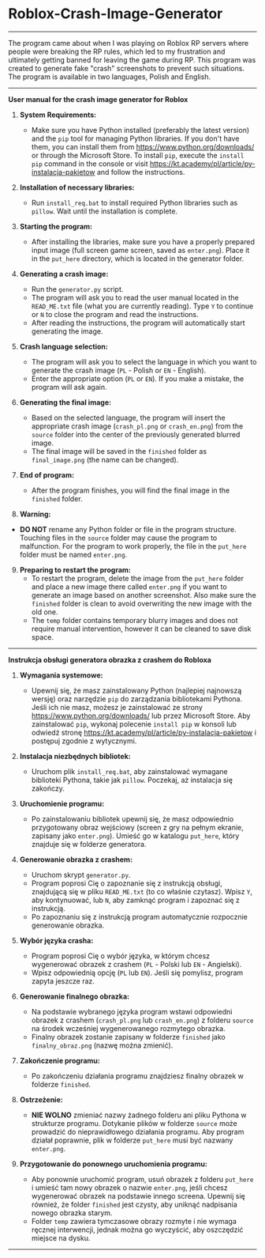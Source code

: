 # Roblox-Crash-Image-Generator

---

The program came about when I was playing on Roblox RP servers where people were breaking the RP rules, which led to my frustration and ultimately getting banned for leaving the game during RP. This program was created to generate fake "crash" screenshots to prevent such situations.
The program is available in two languages, Polish and English.

---

**User manual for the crash image generator for Roblox**

1. **System Requirements:**
   - Make sure you have Python installed (preferably the latest version) and the `pip` tool for managing Python libraries. If you don't have them, you can install them from https://www.python.org/downloads/ or through the Microsoft Store. To install `pip`, execute the `install pip` command in the console or visit https://kt.academy/pl/article/py-instalacja-pakietow and follow the instructions.

2. **Installation of necessary libraries:**
   - Run `install_req.bat` to install required Python libraries such as `pillow`. Wait until the installation is complete.

3. **Starting the program:**
   - After installing the libraries, make sure you have a properly prepared input image (full screen game screen, saved as `enter.png`). Place it in the `put_here` directory, which is located in the generator folder.

4. **Generating a crash image:**
   - Run the `generator.py` script.
   - The program will ask you to read the user manual located in the `READ_ME.txt` file (what you are currently reading). Type `Y` to continue or `N` to close the program and read the instructions.
   - After reading the instructions, the program will automatically start generating the image.

5. **Crash language selection:**
   - The program will ask you to select the language in which you want to generate the crash image (`PL` - Polish or `EN` - English).
   - Enter the appropriate option (`PL` or `EN`). If you make a mistake, the program will ask again.

6. **Generating the final image:**
   - Based on the selected language, the program will insert the appropriate crash image (`crash_pl.png` or `crash_en.png`) from the `source` folder into the center of the previously generated blurred image.
   - The final image will be saved in the `finished` folder as `final_image.png` (the name can be changed).

7. **End of program:**
   - After the program finishes, you will find the final image in the `finished` folder.

8. **Warning:**
- **DO NOT** rename any Python folder or file in the program structure. Touching files in the `source` folder may cause the program to malfunction. For the program to work properly, the file in the `put_here` folder must be named `enter.png`.

9. **Preparing to restart the program:**
   - To restart the program, delete the image from the `put_here` folder and place a new image there called `enter.png` if you want to generate an image based on another screenshot. Also make sure the `finished` folder is clean to avoid overwriting the new image with the old one.
   - The `temp` folder contains temporary blurry images and does not require manual intervention, however it can be cleaned to save disk space.

---

**Instrukcja obsługi generatora obrazka z crashem do Robloxa**

1. **Wymagania systemowe:**
   - Upewnij się, że masz zainstalowany Python (najlepiej najnowszą wersję) oraz narzędzie `pip` do zarządzania bibliotekami Pythona. Jeśli ich nie masz, możesz je zainstalować ze strony https://www.python.org/downloads/ lub przez Microsoft Store. Aby zainstalować `pip`, wykonaj polecenie `install pip` w konsoli lub odwiedź stronę https://kt.academy/pl/article/py-instalacja-pakietow i postępuj zgodnie z wytycznymi.

2. **Instalacja niezbędnych bibliotek:**
   - Uruchom plik `install_req.bat`, aby zainstalować wymagane biblioteki Pythona, takie jak `pillow`. Poczekaj, aż instalacja się zakończy.

3. **Uruchomienie programu:**
   - Po zainstalowaniu bibliotek upewnij się, że masz odpowiednio przygotowany obraz wejściowy (screen z gry na pełnym ekranie, zapisany jako `enter.png`). Umieść go w katalogu `put_here`, który znajduje się w folderze generatora.

4. **Generowanie obrazka z crashem:**
   - Uruchom skrypt `generator.py`.
   - Program poprosi Cię o zapoznanie się z instrukcją obsługi, znajdującą się w pliku `READ_ME.txt` (to co właśnie czytasz). Wpisz `Y`, aby kontynuować, lub `N`, aby zamknąć program i zapoznać się z instrukcją.
   - Po zapoznaniu się z instrukcją program automatycznie rozpocznie generowanie obrazka.

5. **Wybór języka crasha:**
   - Program poprosi Cię o wybór języka, w którym chcesz wygenerować obrazek z crashem (`PL` - Polski lub `EN` - Angielski).
   - Wpisz odpowiednią opcję (`PL` lub `EN`). Jeśli się pomylisz, program zapyta jeszcze raz.

6. **Generowanie finalnego obrazka:**
   - Na podstawie wybranego języka program wstawi odpowiedni obrazek z crashem (`crash_pl.png` lub `crash_en.png`) z folderu `source` na środek wcześniej wygenerowanego rozmytego obrazka.
   - Finalny obrazek zostanie zapisany w folderze `finished` jako `finalny_obraz.png` (nazwę można zmienić).

7. **Zakończenie programu:**
   - Po zakończeniu działania programu znajdziesz finalny obrazek w folderze `finished`.

8. **Ostrzeżenie:**
   - **NIE WOLNO** zmieniać nazwy żadnego folderu ani pliku Pythona w strukturze programu. Dotykanie plików w folderze `source` może prowadzić do nieprawidłowego działania programu. Aby program działał poprawnie, plik w folderze `put_here` musi być nazwany `enter.png`.

9. **Przygotowanie do ponownego uruchomienia programu:**
   - Aby ponownie uruchomić program, usuń obrazek z folderu `put_here` i umieść tam nowy obrazek o nazwie `enter.png`, jeśli chcesz wygenerować obrazek na podstawie innego screena. Upewnij się również, że folder `finished` jest czysty, aby uniknąć nadpisania nowego obrazka starym.
   - Folder `temp` zawiera tymczasowe obrazy rozmyte i nie wymaga ręcznej interwencji, jednak można go wyczyścić, aby oszczędzić miejsce na dysku.

---
